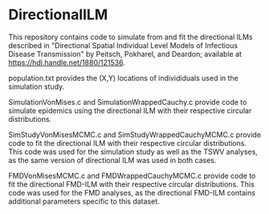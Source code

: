 # DirectionalILM

This repository contains code to simulate from and fit the directional ILMs described in "Directional Spatial Individual Level Models of Infectious Disease Transmission" by Peitsch, Pokharel, and Deardon; available at https://hdl.handle.net/1880/121536. 

population.txt provides the (X,Y) locations of individiduals used in the simulation study. 

SimulationVonMises.c and SimulationWrappedCauchy.c provide code to simulate epidemics using the directional ILM with their respective circular distributions. 

SimStudyVonMisesMCMC.c and SimStudyWrappedCauchyMCMC.c provide code to fit the directional ILM with their respective circular distributions. This code was used for the simulation study as well as the TSWV analyses, as the same version of directional ILM was used in both cases.

FMDVonMisesMCMC.c and FMDWrappedCauchyMCMC.c provide code to fit the directional FMD-ILM with their respective circular distributions. This code was used for the FMD analyses, as the directional FMD-ILM contains additional parameters specific to this dataset. 
